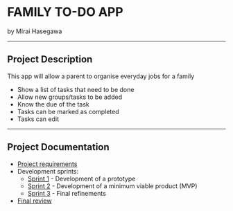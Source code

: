 # FAMILY TO-DO APP

by Mirai Hasegawa


---

## Project Description

This app will allow a parent to organise everyday jobs for a family

- Show a list of tasks that need to be done
- Allow new groups/tasks to be added
- Know the due of the task
- Tasks can be marked as completed 
- Tasks can edit


---

## Project Documentation

- [Project requirements](0-requirements.md)
- Development sprints:
    - [Sprint 1](1-sprint-1-prototype.md) - Development of a prototype
    - [Sprint 2](2-sprint-2-mvp.md) - Development of a minimum viable product (MVP)
    - [Sprint 3](3-sprint-3-refinement.md) - Final refinements
- [Final review](4-review.md)

